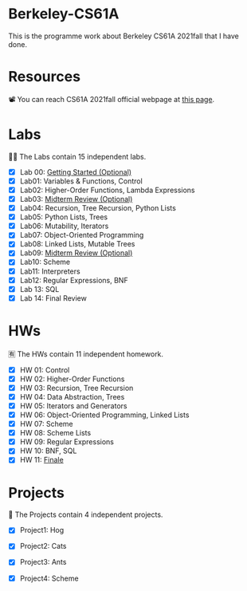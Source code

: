 # Berkeley-CS61A
This is the programme work about Berkeley CS61A 2021fall that I have done.  

# Resources
📽 You can reach CS61A 2021fall official webpage at [this page](https://inst.eecs.berkeley.edu/~cs61a/fa21/).

# Labs
🐱‍👓 The Labs contain 15 independent labs.

- [x] Lab 00: [Getting Started (Optional)](https://inst.eecs.berkeley.edu/~cs61a/fa21/lab/lab00/)
- [x] Lab01: Variables & Functions, Control
- [x] Lab02: Higher-Order Functions, Lambda Expressions
- [x] Lab03: [Midterm Review (Optional)](https://inst.eecs.berkeley.edu/~cs61a/fa21/lab/lab03/)
- [x] Lab04: Recursion, Tree Recursion, Python Lists 
- [x] Lab05: Python Lists, Trees
- [x] Lab06: Mutability, Iterators
- [x] Lab07: Object-Oriented Programming
- [x] Lab08: Linked Lists, Mutable Trees
- [x] Lab09: [Midterm Review (Optional)](https://inst.eecs.berkeley.edu/~cs61a/fa21/lab/lab09/)
- [x] Lab10: Scheme 
- [x] Lab11: Interpreters 
- [x] Lab12: Regular Expressions, BNF
- [x] Lab 13: SQL
- [x] Lab 14: Final Review

# HWs
🈶 The HWs contain 11 independent homework.

- [x] HW 01: Control
- [x] HW 02: Higher-Order Functions
- [x] HW 03: Recursion, Tree Recursion
- [x] HW 04: Data Abstraction, Trees
- [x] HW 05: Iterators and Generators
- [x] HW 06: Object-Oriented Programming, Linked Lists 
- [x] HW 07: Scheme 
- [x] HW 08: Scheme Lists 
- [x] HW 09: Regular Expressions
- [x] HW 10: BNF, SQL
- [x] HW 11: [Finale](https://inst.eecs.berkeley.edu/~cs61a/fa21/hw/hw11/)

# Projects
💌 The Projects contain 4 independent projects. 

- [x] Project1: Hog
- [x] Project2: Cats
- [x] Project3: Ants
- [x] Project4: Scheme

